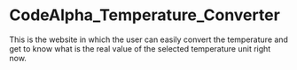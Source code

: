 # CodeAlpha_Temperature_Converter
This is the website in which the user can easily convert the temperature and get to know what is the real value of the selected temperature unit right now.
